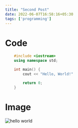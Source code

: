 ```yaml
---
title: "Second Post"
date: 2022-06-07T16:58:16+05:30
tags: ['programming']
---
```


# Code

```c++
	#include <iostream>
	using namespace std;

	int main() {
		cout << "Hello, World!"

		return 0;
	}
```

# Image

![hello world](/images/helloworld.png)

